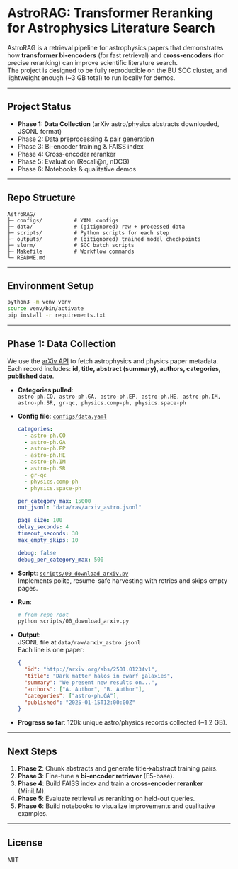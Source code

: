# AstroRAG: Transformer Reranking for Astrophysics Literature Search

AstroRAG is a retrieval pipeline for astrophysics papers that demonstrates how **transformer bi-encoders** (for fast retrieval) and **cross-encoders** (for precise reranking) can improve scientific literature search.  
The project is designed to be fully reproducible on the BU SCC cluster, and lightweight enough (~3 GB total) to run locally for demos.

---

## Project Status

- **Phase 1: Data Collection** (arXiv astro/physics abstracts downloaded, JSONL format)
- Phase 2: Data preprocessing & pair generation
- Phase 3: Bi-encoder training & FAISS index
- Phase 4: Cross-encoder reranker
- Phase 5: Evaluation (Recall@n, nDCG)
- Phase 6: Notebooks & qualitative demos

---

## Repo Structure

```
AstroRAG/
├─ configs/          # YAML configs
├─ data/             # (gitignored) raw + processed data
├─ scripts/          # Python scripts for each step
├─ outputs/          # (gitignored) trained model checkpoints
├─ slurm/            # SCC batch scripts
├─ Makefile          # Workflow commands
└─ README.md
```

---

## Environment Setup

```bash
python3 -m venv venv
source venv/bin/activate
pip install -r requirements.txt
```

---

## Phase 1: Data Collection

We use the [arXiv API](https://arxiv.org/help/api/) to fetch astrophysics and physics paper metadata.  
Each record includes: **id, title, abstract (summary), authors, categories, published date**.

- **Categories pulled**:  
  `astro-ph.CO, astro-ph.GA, astro-ph.EP, astro-ph.HE, astro-ph.IM, astro-ph.SR, gr-qc, physics.comp-ph, physics.space-ph`

- **Config file**: [`configs/data.yaml`](configs/data.yaml)

  ```yaml
  categories:
    - astro-ph.CO
    - astro-ph.GA
    - astro-ph.EP
    - astro-ph.HE
    - astro-ph.IM
    - astro-ph.SR
    - gr-qc
    - physics.comp-ph
    - physics.space-ph

  per_category_max: 15000
  out_jsonl: "data/raw/arxiv_astro.jsonl"

  page_size: 100
  delay_seconds: 4
  timeout_seconds: 30
  max_empty_skips: 10

  debug: false
  debug_per_category_max: 500
  ```

- **Script**: [`scripts/00_download_arxiv.py`](scripts/00_download_arxiv.py)  
  Implements polite, resume-safe harvesting with retries and skips empty pages.

- **Run**:

  ```bash
  # from repo root
  python scripts/00_download_arxiv.py
  ```

- **Output**:  
  JSONL file at `data/raw/arxiv_astro.jsonl`  
  Each line is one paper:

  ```json
  {
    "id": "http://arxiv.org/abs/2501.01234v1",
    "title": "Dark matter halos in dwarf galaxies",
    "summary": "We present new results on...",
    "authors": ["A. Author", "B. Author"],
    "categories": ["astro-ph.GA"],
    "published": "2025-01-15T12:00:00Z"
  }
  ```

- **Progress so far**: 120k unique astro/physics records collected (~1.2 GB).

---

## Next Steps

1. **Phase 2**: Chunk abstracts and generate title→abstract training pairs.
2. **Phase 3**: Fine-tune a **bi-encoder retriever** (E5-base).
3. **Phase 4**: Build FAISS index and train a **cross-encoder reranker** (MiniLM).
4. **Phase 5**: Evaluate retrieval vs reranking on held-out queries.
5. **Phase 6**: Build notebooks to visualize improvements and qualitative examples.

---

## License

MIT
